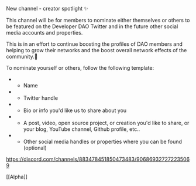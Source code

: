 New channel - creator spotlight ✨ 

This channel will be for members to nominate either themselves or others to be featured on the Developer DAO Twitter and in the future other social media accounts and properties. 

This is in an effort to continue boosting the profiles of DAO members and helping to grow their networks and the boost overall network effects of the community.🚀 

To nominate yourself or others, follow the following template:

-  - Name
-  - Twitter handle
-  - Bio or info you'd like us to share about you
-  - A post, video, open source project, or creation you'd like to share, or your blog, YouTube channel, Github profile, etc..
-  - Other social media handles or properties where you can be found (optional)

https://discord.com/channels/883478451850473483/906869327272235069

[[Alpha]]